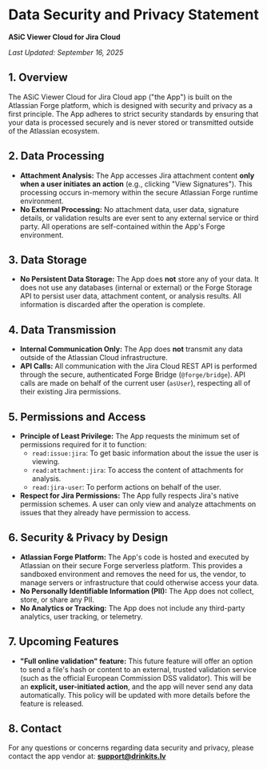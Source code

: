 # Data Security and Privacy Statement

**ASiC Viewer Cloud for Jira Cloud**

*Last Updated: September 16, 2025*

## 1. Overview

The ASiC Viewer Cloud for Jira Cloud app ("the App") is built on the Atlassian Forge platform, which is designed with security and privacy as a first principle. The App adheres to strict security standards by ensuring that your data is processed securely and is never stored or transmitted outside of the Atlassian ecosystem.

## 2. Data Processing

*   **Attachment Analysis:** The App accesses Jira attachment content **only when a user initiates an action** (e.g., clicking "View Signatures"). This processing occurs in-memory within the secure Atlassian Forge runtime environment.
*   **No External Processing:** No attachment data, user data, signature details, or validation results are ever sent to any external service or third party. All operations are self-contained within the App's Forge environment.

## 3. Data Storage

*   **No Persistent Data Storage:** The App does **not** store any of your data. It does not use any databases (internal or external) or the Forge Storage API to persist user data, attachment content, or analysis results. All information is discarded after the operation is complete.

## 4. Data Transmission

*   **Internal Communication Only:** The App does **not** transmit any data outside of the Atlassian Cloud infrastructure.
*   **API Calls:** All communication with the Jira Cloud REST API is performed through the secure, authenticated Forge Bridge (`@forge/bridge`). API calls are made on behalf of the current user (`asUser`), respecting all of their existing Jira permissions.

## 5. Permissions and Access

*   **Principle of Least Privilege:** The App requests the minimum set of permissions required for it to function:
    *   `read:issue:jira`: To get basic information about the issue the user is viewing.
    *   `read:attachment:jira`: To access the content of attachments for analysis.
    *   `read:jira-user`: To perform actions on behalf of the user.
*   **Respect for Jira Permissions:** The App fully respects Jira's native permission schemes. A user can only view and analyze attachments on issues that they already have permission to access.

## 6. Security & Privacy by Design

*   **Atlassian Forge Platform:** The App's code is hosted and executed by Atlassian on their secure Forge serverless platform. This provides a sandboxed environment and removes the need for us, the vendor, to manage servers or infrastructure that could otherwise access your data.
*   **No Personally Identifiable Information (PII):** The App does not collect, store, or share any PII.
*   **No Analytics or Tracking:** The App does not include any third-party analytics, user tracking, or telemetry.

## 7. Upcoming Features

*   **"Full online validation" feature:** This future feature will offer an option to send a file's hash or content to an external, trusted validation service (such as the official European Commission DSS validator). This will be an **explicit, user-initiated action**, and the app will never send any data automatically. This policy will be updated with more details before the feature is released.

## 8. Contact

For any questions or concerns regarding data security and privacy, please contact the app vendor at:
**support@drinkits.lv**